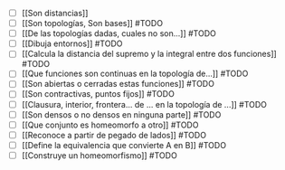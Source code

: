 
- [ ] [[Son distancias]]
- [ ] [[Son topologías, Son bases]] #TODO
- [ ] [[De las topologías dadas, cuales no son...]] #TODO
- [ ] [[Dibuja entornos]] #TODO
- [ ] [[Calcula la distancia del supremo y la integral entre dos funciones]] #TODO
- [ ] [[Que funciones son continuas en la topología de...]] #TODO
- [ ] [[Son abiertas o cerradas estas funciones]] #TODO
- [ ] [[Son contractivas, puntos fijos]] #TODO
- [ ] [[Clausura, interior, frontera... de ... en la topología de ...]] #TODO
- [ ] [[Son densos o no densos en ninguna parte]] #TODO
- [ ] [[Que conjunto es homeomorfo a otro]] #TODO
- [ ] [[Reconoce a partir de pegado de lados]] #TODO
- [ ] [[Define la equivalencia que convierte A en B]] #TODO
- [ ] [[Construye un homeomorfismo]] #TODO